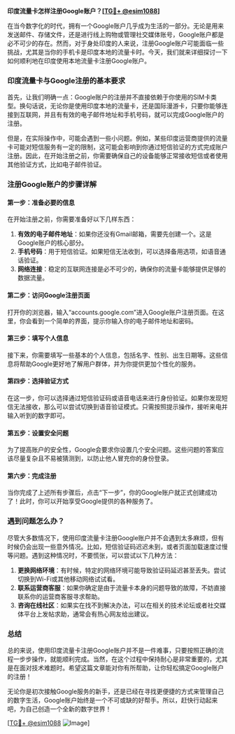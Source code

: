 **印度流量卡怎样注册Google账户？[[TG💪+ @esim1088](https://t.me/s/esim1088)]**

在当今数字化的时代，拥有一个Google账户几乎成为生活的一部分。无论是用来发送邮件、存储文件，还是进行线上购物或管理社交媒体账号，Google账户都是必不可少的存在。然而，对于身处印度的人来说，注册Google账户可能面临一些挑战，尤其是当你的手机卡是印度本地的流量卡时。今天，我们就来详细探讨一下如何顺利地在印度使用本地流量卡注册Google账户。

### 印度流量卡与Google注册的基本要求

首先，让我们明确一点：Google账户的注册并不直接依赖于你使用的SIM卡类型。换句话说，无论你是使用印度本地的流量卡，还是国际漫游卡，只要你能够连接到互联网，并且有有效的电子邮件地址和手机号码，就可以完成Google账户的注册。

但是，在实际操作中，可能会遇到一些小问题。例如，某些印度运营商提供的流量卡可能对短信服务有一定的限制，这可能会影响到你通过短信验证的方式完成账户注册。因此，在开始注册之前，你需要确保自己的设备能够正常接收短信或者使用其他验证方式，比如电子邮件验证。

### 注册Google账户的步骤详解

#### 第一步：准备必要的信息

在开始注册之前，你需要准备好以下几样东西：

1. **有效的电子邮件地址**：如果你还没有Gmail邮箱，需要先创建一个。这是Google账户的核心部分。
2. **手机号码**：用于短信验证。如果短信无法收到，可以选择备用选项，如语音通话验证。
3. **网络连接**：稳定的互联网连接是必不可少的，确保你的流量卡能够提供足够的数据流量。

#### 第二步：访问Google注册页面

打开你的浏览器，输入“accounts.google.com”进入Google账户注册页面。在这里，你会看到一个简单的界面，提示你输入你的电子邮件地址和密码。

#### 第三步：填写个人信息

接下来，你需要填写一些基本的个人信息，包括名字、性别、出生日期等。这些信息将帮助Google更好地了解用户群体，并为你提供更加个性化的服务。

#### 第四步：选择验证方式

在这一步，你可以选择通过短信验证码或语音电话来进行身份验证。如果你发现短信无法接收，那么可以尝试切换到语音验证模式。只需按照提示操作，接听来电并输入听到的数字即可。

#### 第五步：设置安全问题

为了提高账户的安全性，Google会要求你设置几个安全问题。这些问题的答案应该尽量复杂且不易被猜测到，以防止他人冒充你的身份登录。

#### 第六步：完成注册

当你完成了上述所有步骤后，点击“下一步”，你的Google账户就正式创建成功了！此时，你可以开始享受Google提供的各种服务了。

### 遇到问题怎么办？

尽管大多数情况下，使用印度流量卡注册Google账户并不会遇到太多麻烦，但有时候仍会出现一些意外情况。比如，短信验证码迟迟未到，或者页面加载速度过慢等问题。遇到这种情况时，不要慌张，可以尝试以下几种方法：

1. **更换网络环境**：有时候，特定的网络环境可能导致验证码延迟甚至丢失。尝试切换到Wi-Fi或其他移动网络试试看。
2. **联系运营商客服**：如果你确定是由于流量卡本身的问题导致的故障，不妨直接联系你的运营商客服寻求帮助。
3. **咨询在线社区**：如果实在找不到解决办法，可以在相关的技术论坛或者社交媒体平台上发帖求助，通常会有热心网友给出建议。

### 总结

总的来说，使用印度流量卡注册Google账户并不是一件难事，只要按照正确的流程一步步操作，就能顺利完成。当然，在这个过程中保持耐心是非常重要的，尤其是在面对技术难题时。希望这篇文章能对你有所帮助，让你轻松搞定Google账户的注册！

无论你是初次接触Google服务的新手，还是已经在寻找更便捷的方式来管理自己的数字生活，Google账户始终是一个不可或缺的好帮手。所以，赶快行动起来吧，为自己创造一个全新的数字世界！

[[TG💪+ @esim1088](https://t.me/s/esim1088) ![Image](https://i.postimg.cc/4NQfJmqS/Snipaste-2025-05-13-00-14-12.png)]